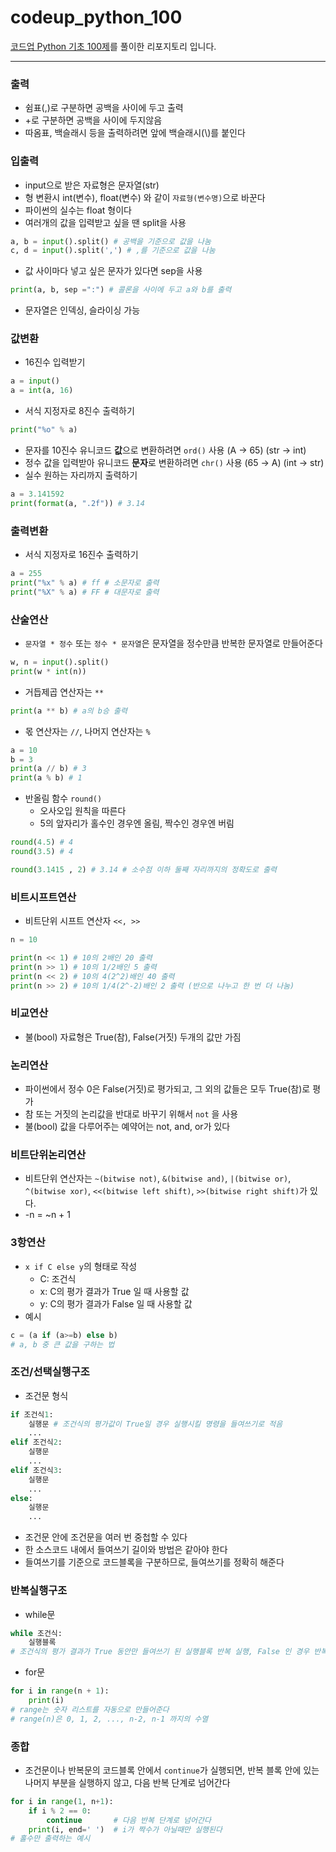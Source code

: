 # codeup_python_100
[코드업 Python 기초 100제](https://codeup.kr/problemsetsol.php?psid=33)를 풀이한 리포지토리 입니다.

---
### 출력
+ 쉼표(,)로 구분하면 공백을 사이에 두고 출력
+ +로 구분하면 공백을 사이에 두지않음
+ 따옴표, 백슬래시 등을 출력하려면 앞에 백슬래시(\\)를 붙인다

### 입출력
+ input으로 받은 자료형은 문자열(str)
+ 형 변환시 int(변수), float(변수) 와 같이 `자료형(변수명)`으로 바꾼다
+ 파이썬의 실수는 float 형이다
+ 여러개의 값을 입력받고 싶을 땐 split을 사용
```python
a, b = input().split() # 공백을 기준으로 값을 나눔
c, d = input().split(',') # ,를 기준으로 값을 나눔
```
+ 값 사이마다 넣고 싶은 문자가 있다면 sep을 사용
```python
print(a, b, sep =":") # 콜론을 사이에 두고 a와 b를 출력
```
+ 문자열은 인덱싱, 슬라이싱 가능

### 값변환
+ 16진수 입력받기
```python
a = input()
a = int(a, 16)
```
+ 서식 지정자로 8진수 출력하기
```python
print("%o" % a)
```
+ 문자를 10진수 유니코드 **값**으로 변환하려면 `ord()` 사용 (A → 65) (str → int)
+ 정수 값을 입력받아 유니코드 **문자**로 변환하려면 `chr()` 사용 (65 → A) (int → str)
+ 실수 원하는 자리까지 출력하기
```python
a = 3.141592
print(format(a, ".2f")) # 3.14
```

### 출력변환
+ 서식 지정자로 16진수 출력하기
```python
a = 255
print("%x" % a) # ff # 소문자로 출력
print("%X" % a) # FF # 대문자로 출력
```

### 산술연산
+ `문자열 * 정수` 또는 `정수 * 문자열`은 문자열을 정수만큼 반복한 문자열로 만들어준다
```python
w, n = input().split()
print(w * int(n))
```
+ 거듭제곱 연산자는 `**`
```python
print(a ** b) # a의 b승 출력
```
+ 몫 연산자는 `//`, 나머지 연산자는 `%`
```python
a = 10
b = 3
print(a // b) # 3
print(a % b) # 1
```
+ 반올림 함수 `round()`
    - 오사오입 원칙을 따른다
    - 5의 앞자리가 홀수인 경우엔 올림, 짝수인 경우엔 버림
```python
round(4.5) # 4
round(3.5) # 4

round(3.1415 , 2) # 3.14 # 소수점 이하 둘째 자리까지의 정확도로 출력
```

### 비트시프트연산
+ 비트단위 시프트 연산자 `<<, >>`
```python
n = 10

print(n << 1) # 10의 2배인 20 출력 
print(n >> 1) # 10의 1/2배인 5 출력
print(n << 2) # 10의 4(2^2)배인 40 출력
print(n >> 2) # 10의 1/4(2^-2)배인 2 출력 (반으로 나누고 한 번 더 나눔)
```

### 비교연산
+ 불(bool) 자료형은 True(참), False(거짓) 두개의 값만 가짐

### 논리연산
+ 파이썬에서 정수 0은 False(거짓)로 평가되고, 그 외의 값들은 모두 True(참)로 평가
+ 참 또는 거짓의 논리값을 반대로 바꾸기 위해서 `not` 을 사용
+ 불(bool) 값을 다루어주는 예약어는 not, and, or가 있다

### 비트단위논리연산
+ 비트단위 연산자는 `~(bitwise not)`, `&(bitwise and)`, `|(bitwise or)`, `^(bitwise xor)`, `<<(bitwise left shift)`, `>>(bitwise right shift)`가 있다.
+ -n = ~n + 1

### 3항연산
+ `x if C else y`의 형태로 작성
    - C: 조건식
    - x: C의 평가 결과가 True 일 때 사용할 값
    - y: C의 평가 결과가 False 일 때 사용할 값
+ 예시
```python
c = (a if (a>=b) else b)
# a, b 중 큰 값을 구하는 법
```

### 조건/선택실행구조
+ 조건문 형식
``` python
if 조건식1:
    실행문 # 조건식의 평가값이 True일 경우 실행시킬 명령을 들여쓰기로 적음
    ...
elif 조건식2:
    실행문
    ...
elif 조건식3:
    실행문
    ...
else:
    실행문
    ...
```
+ 조건문 안에 조건문을 여러 번 중첩할 수 있다
+ 한 소스코드 내에서 들여쓰기 길이와 방법은 같아야 한다
+ 들여쓰기를 기준으로 코드블록을 구분하므로, 들여쓰기를 정확히 해준다

### 반복실행구조
+ while문
```python
while 조건식:
    실행블록
# 조건식의 평가 결과가 True 동안만 들여쓰기 된 실행블록 반복 실행, False 인 경우 반복 중단
```
+ for문
```python
for i in range(n + 1):
    print(i)
# range는 숫자 리스트를 자동으로 만들어준다
# range(n)은 0, 1, 2, ..., n-2, n-1 까지의 수열
```

### 종합
+ 조건문이나 반복문의 코드블록 안에서 `continue`가 실행되면, 반복 블록 안에 있는 나머지 부분을 실행하지 않고, 다음 반복 단계로 넘어간다
```python
for i in range(1, n+1):
    if i % 2 == 0:
        continue       # 다음 반복 단계로 넘어간다
    print(i, end=' ')  # i가 짝수가 아닐때만 실행된다
# 홀수만 출력하는 예시
```